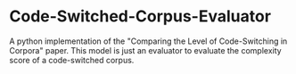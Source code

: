 # Code-Switched-Corpus-Evaluator
A python implementation of the "Comparing the Level of Code-Switching in Corpora" paper. This model is just an evaluator to evaluate the complexity score of a code-switched corpus.
